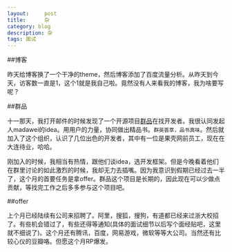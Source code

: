 ```yaml
---
layout:     post
title:      杂
category: blog
description: 杂
tags: 面试
---
```


##博客

昨天给博客换了一个干净的theme，然后博客添加了百度流量分析。从昨天到今天，访客数一直是1，这个1就是我自己啦。竟然没有人来看我的博客，我为啥要写呢？

##群品

十一那天，我打开邮件的时候发现了一个开源项目[群品](http://qunpin.net/)在找开发者。我很认同发起人madawei的idea。用用户的力量，协同做出精品书。`群英荟萃，品书真味`。然后就加入了这个组织，认识了几位出色的开发者，其中有一位是果壳网前员工，现在在大连待业，哈哈。

刚加入的时候，我相当有热情，跟他们谈idea，选开发框架。但是今晚看着他们在群里讨论的如此激烈的时候，我却无力去插嘴。因为我意识到假期已经过去一半了，这个月的首要任务是拿offer。群品这个项目是长期的，因此现在可以少做点贡献，等找完工作之后多多参与这个项目吧。

##offer

上个月已经陆续有公司来招聘了。阿里，搜狐，搜狗，有道都已经来过浙大校招了。有些机会错过了，有些还得等通知(具体的面试细节以后写个面经贴吧，这里就不细说了)。这个月还有腾讯，百度，网易游戏，微软等等大公司。当然还有比较心仪的豆瓣咯。但愿这个月RP爆发。
